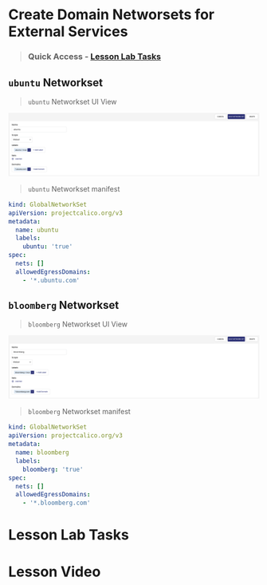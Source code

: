 # Create Domain Networsets for External Services

> ### Quick Access - [Lesson Lab Tasks](#Lesson-Lab-Tasks) 

## `ubuntu` Networkset

> `ubuntu` Networkset UI View

![ubuntu](images/ns-ubuntu.png)

> `ubuntu` Networkset manifest

```yaml
kind: GlobalNetworkSet
apiVersion: projectcalico.org/v3
metadata:
  name: ubuntu
  labels:
    ubuntu: 'true'
spec:
  nets: []
  allowedEgressDomains:
    - '*.ubuntu.com'
```

## `bloomberg` Networkset

> `bloomberg` Networkset UI View

![bloomberg](images/ns-bloomberg.png)

> `bloomberg` Networkset manifest

```yaml
kind: GlobalNetworkSet
apiVersion: projectcalico.org/v3
metadata:
  name: bloomberg
  labels:
    bloomberg: 'true'
spec:
  nets: []
  allowedEgressDomains:
    - '*.bloomberg.com'
```

# Lesson Lab Tasks

# Lesson Video